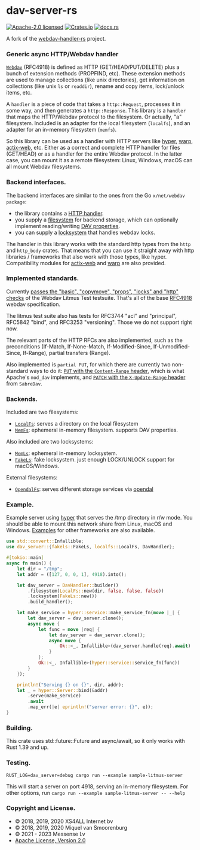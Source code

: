 # dav-server-rs

[![Apache-2.0 licensed](https://img.shields.io/badge/license-Apache2.0-blue.svg)](https://www.apache.org/licenses/LICENSE-2.0.txt)
[![Crates.io](https://img.shields.io/crates/v/dav-server.svg)](https://crates.io/crates/dav-server)
[![docs.rs](https://docs.rs/dav-server/badge.svg)](https://docs.rs/dav-server)

A fork of the [webdav-handler-rs](https://github.com/miquels/webdav-handler-rs) project.

### Generic async HTTP/Webdav handler

[`Webdav`] (RFC4918) is defined as
HTTP (GET/HEAD/PUT/DELETE) plus a bunch of extension methods (PROPFIND, etc).
These extension methods are used to manage collections (like unix directories),
get information on collections (like unix `ls` or `readdir`), rename and
copy items, lock/unlock items, etc.

A `handler` is a piece of code that takes a `http::Request`, processes it in some
way, and then generates a `http::Response`. This library is a `handler` that maps
the HTTP/Webdav protocol to the filesystem. Or actually, "a" filesystem. Included
is an adapter for the local filesystem (`localfs`), and an adapter for an
in-memory filesystem (`memfs`).

So this library can be used as a handler with HTTP servers like [hyper],
[warp], [actix-web], etc. Either as a correct and complete HTTP handler for
files (GET/HEAD) or as a handler for the entire Webdav protocol. In the latter case, you can
mount it as a remote filesystem: Linux, Windows, macOS can all mount Webdav filesystems.

### Backend interfaces.

The backend interfaces are similar to the ones from the Go `x/net/webdav package`:

- the library contains a [HTTP handler][DavHandler].
- you supply a [filesystem][DavFileSystem] for backend storage, which can optionally
  implement reading/writing [DAV properties][DavProp].
- you can supply a [locksystem][DavLockSystem] that handles webdav locks.

The handler in this library works with the standard http types
from the `http` and `http_body` crates. That means that you can use it
straight away with http libraries / frameworks that also work with
those types, like hyper. Compatibility modules for [actix-web][actix-compat]
and [warp][warp-compat] are also provided.

### Implemented standards.

Currently [passes the "basic", "copymove", "props", "locks" and "http"
checks][README_litmus] of the Webdav Litmus Test testsuite. That's all of the base
[RFC4918] webdav specification.

The litmus test suite also has tests for RFC3744 "acl" and "principal",
RFC5842 "bind", and RFC3253 "versioning". Those we do not support right now.

The relevant parts of the HTTP RFCs are also implemented, such as the
preconditions (If-Match, If-None-Match, If-Modified-Since, If-Unmodified-Since,
If-Range), partial transfers (Range).

Also implemented is `partial PUT`, for which there are currently two
non-standard ways to do it: [`PUT` with the `Content-Range` header][PUT],
which is what Apache's `mod_dav` implements, and [`PATCH` with the `X-Update-Range`
header][PATCH] from `SabreDav`.

### Backends.

Included are two filesystems:

- [`LocalFs`]: serves a directory on the local filesystem
- [`MemFs`]: ephemeral in-memory filesystem. supports DAV properties.

Also included are two locksystems:

- [`MemLs`]: ephemeral in-memory locksystem.
- [`FakeLs`]: fake locksystem. just enough LOCK/UNLOCK support for macOS/Windows.

External filesystems:

- [`OpendalFs`](https://github.com/apache/opendal/tree/main/integrations/dav-server): serves different storage services via [opendal](https://github.com/apache/opendal)

### Example.

Example server using [hyper] that serves the /tmp directory in r/w mode. You should be
able to mount this network share from Linux, macOS and Windows. [Examples][examples]
for other frameworks are also available.

```rust
use std::convert::Infallible;
use dav_server::{fakels::FakeLs, localfs::LocalFs, DavHandler};

#[tokio::main]
async fn main() {
    let dir = "/tmp";
    let addr = ([127, 0, 0, 1], 4918).into();

    let dav_server = DavHandler::builder()
        .filesystem(LocalFs::new(dir, false, false, false))
        .locksystem(FakeLs::new())
        .build_handler();

    let make_service = hyper::service::make_service_fn(move |_| {
        let dav_server = dav_server.clone();
        async move {
            let func = move |req| {
                let dav_server = dav_server.clone();
                async move {
                    Ok::<_, Infallible>(dav_server.handle(req).await)
                }
            };
            Ok::<_, Infallible>(hyper::service::service_fn(func))
        }
    });

    println!("Serving {} on {}", dir, addr);
    let _ = hyper::Server::bind(&addr)
        .serve(make_service)
        .await
        .map_err(|e| eprintln!("server error: {}", e));
}
```
[DavHandler]: https://docs.rs/dav-server/latest/dav_server/struct.DavHandler.html
[DavFileSystem]: https://docs.rs/dav-server/latest/dav_server/fs/index.html
[DavLockSystem]: https://docs.rs/dav-server/latest/dav_server/ls/index.html
[DavProp]: https://docs.rs/dav-server/latest/dav_server/fs/struct.DavProp.html
[`WebDav`]: https://tools.ietf.org/html/rfc4918
[RFC4918]: https://tools.ietf.org/html/rfc4918
[`MemLs`]: https://docs.rs/dav-server/latest/dav_server/memls/index.html
[`MemFs`]: https://docs.rs/dav-server/latest/dav_server/memfs/index.html
[`LocalFs`]: https://docs.rs/dav-server/latest/dav_server/localfs/index.html
[`FakeLs`]: https://docs.rs/dav-server/latest/dav_server/fakels/index.html
[actix-compat]: https://docs.rs/dav-server/latest/dav_server/actix/index.html
[warp-compat]: https://docs.rs/dav-server/latest/dav_server/warp/index.html
[README_litmus]: https://github.com/messense/dav-server-rs/blob/main/README.litmus-test.md
[examples]: https://github.com/messense/dav-server-rs/tree/main/examples/
[PUT]: https://github.com/messense/dav-server-rs/tree/main/doc/Apache-PUT-with-Content-Range.md
[PATCH]: https://github.com/messense/dav-server-rs/tree/main/doc/SABREDAV-partialupdate.md
[hyper]: https://hyper.rs/
[warp]: https://crates.io/crates/warp
[actix-web]: https://actix.rs/

### Building.

This crate uses std::future::Future and async/await, so it only works with Rust 1.39 and up.

### Testing.

```
RUST_LOG=dav_server=debug cargo run --example sample-litmus-server
```

This will start a server on port 4918, serving an in-memory filesystem.
For other options, run `cargo run --example sample-litmus-server -- --help`

### Copyright and License.

 * © 2018, 2019, 2020 XS4ALL Internet bv
 * © 2018, 2019, 2020 Miquel van Smoorenburg
 * © 2021 - 2023 Messense Lv
 * [Apache License, Version 2.0](http://www.apache.org/licenses/LICENSE-2.0)
